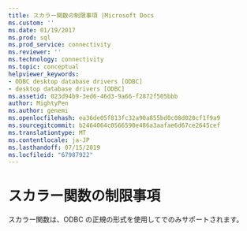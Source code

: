 ```yaml
---
title: スカラー関数の制限事項 |Microsoft Docs
ms.custom: ''
ms.date: 01/19/2017
ms.prod: sql
ms.prod_service: connectivity
ms.reviewer: ''
ms.technology: connectivity
ms.topic: conceptual
helpviewer_keywords:
- ODBC desktop database drivers [ODBC]
- desktop database drivers [ODBC]
ms.assetid: 023d94b9-3ed6-46d3-9a66-f2872f505bbb
author: MightyPen
ms.author: genemi
ms.openlocfilehash: ea36de05f813fc32a90a855bd0c08d020cf1f9a9
ms.sourcegitcommit: b2464064c0566590e486a3aafae6d67ce2645cef
ms.translationtype: MT
ms.contentlocale: ja-JP
ms.lasthandoff: 07/15/2019
ms.locfileid: "67987922"
---
```

# <a name="scalar-function-limitations"></a>スカラー関数の制限事項
スカラー関数は、ODBC の正規の形式を使用してでのみサポートされます。
